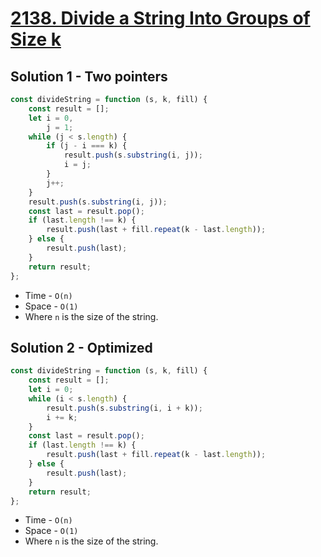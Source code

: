 # [2138. Divide a String Into Groups of Size k](https://leetcode.com/problems/divide-a-string-into-groups-of-size-k/)

## Solution 1 - Two pointers

```js
const divideString = function (s, k, fill) {
    const result = [];
    let i = 0,
        j = 1;
    while (j < s.length) {
        if (j - i === k) {
            result.push(s.substring(i, j));
            i = j;
        }
        j++;
    }
    result.push(s.substring(i, j));
    const last = result.pop();
    if (last.length !== k) {
        result.push(last + fill.repeat(k - last.length));
    } else {
        result.push(last);
    }
    return result;
};
```

-   Time - `O(n)`
-   Space - `O(1)`
-   Where `n` is the size of the string.

## Solution 2 - Optimized

```js
const divideString = function (s, k, fill) {
    const result = [];
    let i = 0;
    while (i < s.length) {
        result.push(s.substring(i, i + k));
        i += k;
    }
    const last = result.pop();
    if (last.length !== k) {
        result.push(last + fill.repeat(k - last.length));
    } else {
        result.push(last);
    }
    return result;
};
```

-   Time - `O(n)`
-   Space - `O(1)`
-   Where `n` is the size of the string.
